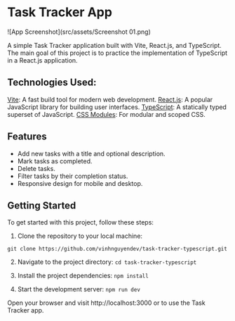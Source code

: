 # Task Tracker App

![App Screenshot](src/assets/Screenshot 01.png)

A simple Task Tracker application built with Vite, React.js, and TypeScript. The main goal of this project is to practice the implementation of TypeScript in a React.js application.

## Technologies Used:
[Vite](https://vitejs.dev): A fast build tool for modern web development.
[React.js](https://react.dev): A popular JavaScript library for building user interfaces.
[TypeScript](https://www.typescriptlang.org): A statically typed superset of JavaScript.
[CSS Modules](https://github.com/css-modules/css-modules): For modular and scoped CSS.

## Features

- Add new tasks with a title and optional description.
- Mark tasks as completed.
- Delete tasks.
- Filter tasks by their completion status.
- Responsive design for mobile and desktop.

## Getting Started

To get started with this project, follow these steps:

1. Clone the repository to your local machine:

`git clone https://github.com/vinhnguyendev/task-tracker-typescript.git`

2. Navigate to the project directory:
`cd task-tracker-typescript`

3. Install the project dependencies:
`npm install`

4. Start the development server:
`npm run dev`

Open your browser and visit http://localhost:3000 or  to use the Task Tracker app.